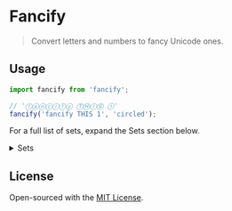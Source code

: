 # Fancify

> Convert letters and numbers to fancy Unicode ones.

## Usage

```typescript
import fancify from 'fancify';

// 'ⓕⓐⓝⓒⓘⓕⓨ ⓉⒽⒾⓈ ①'
fancify('fancify THIS 1', 'circled');
```

For a full list of sets, expand the Sets section below.

<details>
<summary>Sets</summary>

Only alphanumerical characters will be converted (`[a-zA-Z0-9]`).

Note: some sets don't have particular variants because they're not in Unicode. The variants that are available for each set are noted in the table below.

| Name | Variants | Input | Output |
|------|----------|-------|--------|
| `circled` | `[a-zA-Z0-9]` | Circled 123 | Ⓒⓘⓡⓒⓛⓔⓓ ①②③ |
| `negative circled` | `[A-Z0-9]` | Negative Circled 123 | 🅝egative 🅒ircled ❶❷❸ |
| `fullwidth` | `[a-zA-Z0-9]` | Full Width 123 | Ｆｕｌｌ Ｗｉｄｔｈ １２３ |
| `math bold` | `[a-zA-Z0-9]` | Math Bold 123 | 𝐌𝐚𝐭𝐡 𝐁𝐨𝐥𝐝 𝟏𝟐𝟑 |
| `math bold fraktur` | `[a-zA-Z]` | Math Bold Fraktur 123 | 𝕸𝖆𝖙𝖍 𝕭𝖔𝖑𝖉 𝕱𝖗𝖆𝖐𝖙𝖚𝖗 123 |
| `math bold italic` | `[a-zA-Z]` | Math Bold Italic 123 | 𝑴𝒂𝒕𝒉 𝑩𝒐𝒍𝒅 𝑰𝒕𝒂𝒍𝒊𝒄 123 |
| `math bold script` | `[a-zA-Z]` | Math Bold Script 123 | 𝓜𝓪𝓽𝓱 𝓑𝓸𝓵𝓭 𝓢𝓬𝓻𝓲𝓹𝓽 123 |
| `math double struck` | `[a-z0-9]` | Math Double Struck 123 | M𝕒𝕥𝕙 D𝕠𝕦𝕓𝕝𝕖 S𝕥𝕣𝕦𝕔𝕜 𝟙𝟚𝟛 |
| `math mono` | `[a-zA-Z0-9]` | Math Mono 123 | 𝙼𝚊𝚝𝚑 𝙼𝚘𝚗𝚘 𝟷𝟸𝟹 |
| `math sans` | `[a-zA-Z0-9]` | Math Sans 123 | 𝖬𝖺𝗍𝗁 𝖲𝖺𝗇𝗌 𝟣𝟤𝟥 |
| `math sans bold` | `[a-zA-Z0-9]` | Math Sans Bold 123 | 𝗠𝗮𝘁𝗵 𝗦𝗮𝗻𝘀 𝗕𝗼𝗹𝗱 𝟭𝟮𝟯 |
| `math sans italic` | `[a-zA-Z]` | Math Sans Italic 123 | 𝘔𝘢𝘵𝘩 𝘚𝘢𝘯𝘴 𝘐𝘵𝘢𝘭𝘪𝘤 123 |
| `math sans bold italic` | `[a-zA-Z]` | Math Sans Bold Italic 123 | 𝙈𝙖𝙩𝙝 𝙎𝙖𝙣𝙨 𝘽𝙤𝙡𝙙 𝙄𝙩𝙖𝙡𝙞𝙘 123 |
| `parenthesized` | `[a-zA-Z]` | Parenthesized 123 | 🄟⒜⒭⒠⒩⒯⒣⒠⒮⒤⒵⒠⒟ 123 |
| `regional indicator` | `[A-Z]` | Regional Indicator 123 | 🇷egional 🇮ndicator 123 |
| `squared` | `[A-Z]` | Squared 123 | 🅂quared 123 |
| `negative squared` | `[A-Z]` | Negative Squared 123 | 🅽egative 🆂quared 123 |
</details>

## License

Open-sourced with the [MIT License](https://git.holllo.cc/Bauke/fancify/src/branch/main/LICENSE).
